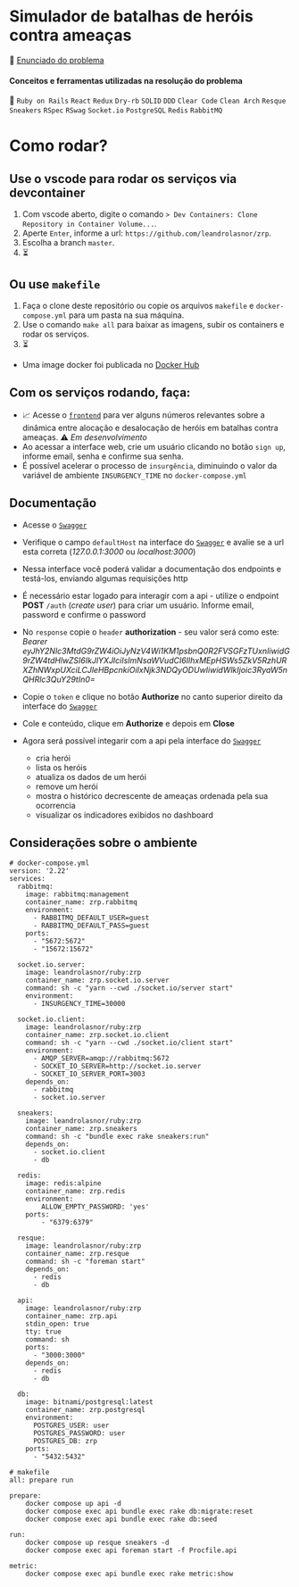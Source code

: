 # Simulador de batalhas de heróis contra ameaças

:page_with_curl: [Enunciado do problema](https://zrp.github.io/challenges/dev/)

#### Conceitos e ferramentas utilizadas na resolução do problema
:gem: `Ruby on Rails` `React` `Redux` `Dry-rb`
`SOLID` `DDD` `Clear Code` `Clean Arch`
`Resque` `Sneakers` `RSpec` `RSwag`
`Socket.io` `PostgreSQL` `Redis` `RabbitMQ`

# Como rodar?

## Use o vscode para rodar os serviços via devcontainer

1. Com vscode aberto, digite o comando `> Dev Containers: Clone Repository in Container Volume...`.
2. Aperte `Enter`, informe a url: `https://github.com/leandrolasnor/zrp`.
3. Escolha a branch `master`.
4. :hourglass_flowing_sand:

## Ou use `makefile`

1. Faça o clone deste repositório ou copie os arquivos `makefile` e `docker-compose.yml` para um pasta na sua máquina.
2. Use o comando `make all` para baixar as imagens, subir os containers e rodar os serviços.
3. :hourglass_flowing_sand:

* Uma image docker foi publicada no [Docker Hub](https://hub.docker.com/layers/leandrolasnor/ruby/zrp/images/sha256-ce5bc45ff7c8721df11ff6fcc61a4e6a578ad314594f90a8af9904e4c4c9ee42?context=explore)

## Com os serviços rodando, faça:

* :chart_with_upwards_trend: Acesse o [`frontend`](http://localhost:3001) para ver alguns números relevantes sobre a dinâmica entre alocação e desalocação de heróis em batalhas contra ameaças. :warning: _Em desenvolvimento_
* Ao acessar a interface web, crie um usuário clicando no botão `sign up`, informe email, senha e confirme sua senha.
* É possível acelerar o processo de `insurgência`, diminuindo o valor da variável de ambiente `INSURGENCY_TIME` no `docker-compose.yml`

## Documentação

* Acesse o [`Swagger`](http://localhost:3000/api-docs)
* Verifique o campo `defaultHost` na interface do [`Swagger`](http://localhost:3000/api-docs) e avalie se a url esta correta (_127.0.0.1:3000_ ou _localhost:3000_)

* Nessa interface você poderá validar a documentação dos endpoints e testá-los, enviando algumas requisições http
* É necessário estar logado para interagir com a api - utilize o endpoint **POST** `/auth` (_create user_) para criar um usuário. Informe email, password e confirme o password
* No `response` copie o `header` **authorization** - seu valor será como este: *Bearer eyJhY2Nlc3MtdG9rZW4iOiJyNzV4Wi1KM1psbnQ0R2FVSGFzTUxnIiwidG9rZW4tdHlwZSI6IkJlYXJlciIsImNsaWVudCI6IlhxMEpHSWs5ZkV5RzhURXZhNWxpUXciLCJleHBpcnkiOiIxNjk3NDQyODUwIiwidWlkIjoic3RyaW5nQHRlc3QuY29tIn0=*
* Copie o `token` e clique no botão **Authorize** no canto superior direito da interface do [`Swagger`](http://localhost:3000/api-docs)
* Cole e conteúdo, clique em **Authorize** e depois em **Close**
* Agora será possível integarir com a api pela interface do [`Swagger`](http://localhost:3000/api-docs)

    - cria herói
    - lista os heróis
    - atualiza os dados de um herói
    - remove um herói
    - mostra o histórico decrescente de ameaças ordenada pela sua ocorrencia
    - visualizar os indicadores exibidos no dashboard


## Considerações sobre o ambiente

```
# docker-compose.yml
version: '2.22'
services:
  rabbitmq:
    image: rabbitmq:management
    container_name: zrp.rabbitmq
    environment:
      - RABBITMQ_DEFAULT_USER=guest
      - RABBITMQ_DEFAULT_PASS=guest
    ports:
      - "5672:5672"
      - "15672:15672"

  socket.io.server:
    image: leandrolasnor/ruby:zrp
    container_name: zrp.socket.io.server
    command: sh -c "yarn --cwd ./socket.io/server start"
    environment:
      - INSURGENCY_TIME=30000

  socket.io.client:
    image: leandrolasnor/ruby:zrp
    container_name: zrp.socket.io.client
    command: sh -c "yarn --cwd ./socket.io/client start"
    environment:
      - AMQP_SERVER=amqp://rabbitmq:5672
      - SOCKET_IO_SERVER=http://socket.io.server
      - SOCKET_IO_SERVER_PORT=3003
    depends_on:
      - rabbitmq
      - socket.io.server

  sneakers:
    image: leandrolasnor/ruby:zrp
    container_name: zrp.sneakers
    command: sh -c "bundle exec rake sneakers:run"
    depends_on:
      - socket.io.client
      - db

  redis:
    image: redis:alpine
    container_name: zrp.redis
    environment:
        ALLOW_EMPTY_PASSWORD: 'yes'
    ports:
        - "6379:6379"

  resque:
    image: leandrolasnor/ruby:zrp
    container_name: zrp.resque
    command: sh -c "foreman start"
    depends_on:
      - redis
      - db

  api:
    image: leandrolasnor/ruby:zrp
    container_name: zrp.api
    stdin_open: true
    tty: true
    command: sh
    ports:
      - "3000:3000"
    depends_on:
      - redis
      - db

  db:
    image: bitnami/postgresql:latest
    container_name: zrp.postgresql
    environment:
      POSTGRES_USER: user
      POSTGRES_PASSWORD: user
      POSTGRES_DB: zrp
    ports:
      - "5432:5432"
```
```
# makefile
all: prepare run

prepare:
	docker compose up api -d
	docker compose exec api bundle exec rake db:migrate:reset
	docker compose exec api bundle exec rake db:seed

run:
	docker compose up resque sneakers -d
	docker compose exec api foreman start -f Procfile.api

metric:
	docker compose exec api bundle exec rake metric:show
```
